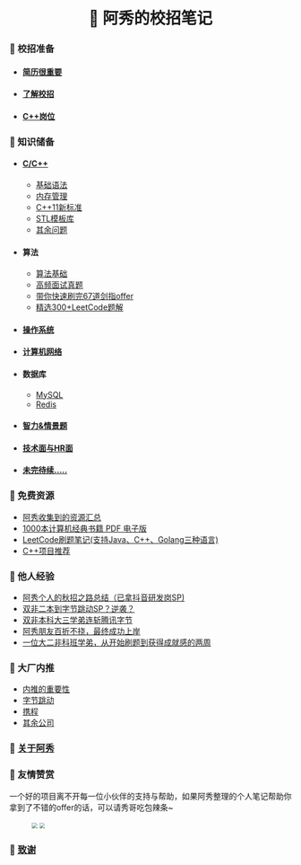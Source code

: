 <h1 align="center">📔 阿秀的校招笔记</h1>



### 🍵 校招准备

- #### [简历很重要](Doc/Prepare/简历很重要.md)

- #### [了解校招](Doc/Prepare/了解校招.md)

- #### [C++岗位](Doc/Prepare/C++岗位.md)

### 🚀 知识储备

- #### [**C/C++**](Doc/Knowledge/C++/README.md)

  - [基础语法](Doc/Knowledge/C++/基础语法/基础语法.md)
  - [内存管理](Doc/Knowledge/C++/内存管理/内存管理.md)
  - [C++11新标准](Doc/Doc/Knowledge/C++/C++11新标准.md)
  - [STL模板库](Doc/Knowledge/C++/STL模板库/STL模板库.md)
  - [其余问题](Doc/Knowledge/C++/其余问题/其余问题.md)

- #### **算法**

  - [算法基础](Doc/Knowledge/算法/算法基础/十大排序.md)
  - [高频面试真题](Doc/Knowledge/算法/精选高频面试题/精选高频面试题.md)
  - [带你快速刷完67道剑指offer](Doc/Knowledge\算法/带你快速刷完67道剑指offer/README.md)
  - [精选300+LeetCode题解](Knowledege/算法/)

- #### [操作系统](Doc/Knowledge/操作系统/操作系统.md)

- #### [计算机网络](Doc/Knowledge/计算机网络/计算机网络.md)

- #### 数据库

  - [MySQL](Doc/Knowledge/数据库/MySQL/MySQL.md)
  - [Redis](Doc/Knowledge/数据库/Redis/Redis.md)

- #### [智力&情景题](Doc/Knowledge/智力&情景题/智力&情景题.md)

- #### [技术面与HR面](Doc/Knowledge/技术面与HR面/技术面与HR面.md)

- #### [未完待续.....](#secondninth)

### 📝 免费资源

- [阿秀收集到的资源汇总](Doc/免费资源/Download.md)
- [1000本计算机经典书籍 PDF 电子版](Doc/免费资源/千本PDF/千本PDF.md)
- [LeetCode刷题笔记(支持Java、C++、Golang三种语言)](Doc/免费资源/力扣刷题笔记/力扣刷题笔记.md)
- [C++项目推荐](Doc/免费资源/项目推荐/C++项目推荐.md)

### 🐝 他人经验

- [阿秀个人的秋招之路总结（已拿抖音研发岗SP)](https://mp.weixin.qq.com/s/AYe3tnuOmqR4jdDndDGW-Q)
- [双非二本到字节跳动SP？逆袭？](https://mp.weixin.qq.com/s/vSzbITIYEVQNE1LgIzmPJg)
- [双非本科大三学弟连斩腾讯字节](https://mp.weixin.qq.com/s/IsuN7Wo8AyC_FFwXJdU7fg)
- [阿秀朋友百折不挠，最终成功上岸](https://mp.weixin.qq.com/s/MsaAr1ofstCgxqs749W1wg)
- [一位大二非科班学弟，从开始刷题到获得成就感的两周](https://mp.weixin.qq.com/s/k1X7V9Ev8mIjENuAlnO64w)

<!--

Doc/Other/校招总结/阿秀个人的秋招之路总结/阿秀个人的秋招之路总结.md

Doc/Other/校招总结/双非本科大三学弟连斩腾讯字节/双非本科大三学弟连斩腾讯字节.md

Doc/Other/校招总结/阿秀朋友百折不挠/阿秀朋友百折不挠.md

-->

### 🔨 大厂内推

- [内推的重要性](Doc/Other/内推信息/内推信息.md#importance)
- [字节跳动](Doc/Other/内推信息/内推信息.md#字节跳动)
- [携程](Doc/Other/内推信息/内推信息.md#携程)
- [其余公司](Doc/Other/内推信息/内推信息.md#其余公司)

<p id="money"></p>

### 🐼 [关于阿秀](Doc/Other/ContactMe.md)



### 🎅 友情赞赏

<div align="left">
    <p>一个好的项目离不开每一位小伙伴的支持与帮助，如果阿秀整理的个人笔记帮助你拿到了不错的offer的话，可以请秀哥吃包辣条~</p>
<figure class="half">
    <img src="https://cdn.jsdelivr.net/gh/forthespada/mediaImage1@1.2.5.4/202012/支付宝赞赏4.png" style="right;zoom: 60%;" />
                                                                                                                        <img src="https://cdn.jsdelivr.net/gh/forthespada/mediaImage1@1.2.5.4/202012/微信赞赏4.png"  style="right;zoom: 58%;" />
                                                                                                                         </figure></div>


### 🥉 [致谢](Doc/致谢.md)


